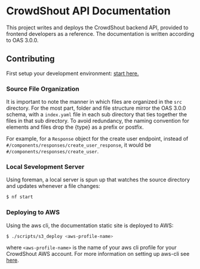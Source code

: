 # CrowdShout API Documentation
This project writes and deploys the CrowdShout backend API, provided to frontend developers as a reference. The documentation is written according to OAS 3.0.0.

## Contributing
First setup your development environment: [start here.](setup/start_here.md)

### Source File Organization
It is important to note the manner in which files are organized in the `src` directory. For the most part, folder and file structure mirror the OAS 3.0.0 schema, with a `index.yaml` file in each sub directory that ties together the files in that sub directory. To avoid redundancy, the naming convention for elements and files drop the {type} as a prefix or postfix.

For example, for a `Response` object for the create user endpoint, instead of `#/components/responses/create_user_response`, it would be `#/components/responses/create_user`.

### Local Sevelopment Server
Using foreman, a local server is spun up that watches the source directory and updates whenever a file changes:
```bash
$ nf start
```

### Deploying to AWS
Using the aws cli, the documentation static site is deployed to AWS:
```bash
$ ./scripts/s3_deploy <aws-profile-name>
```
where `<aws-profile-name>` is the name of your aws cli profile for your CrowdShout AWS account. For more information on setting up aws-cli see [here](https://docs.aws.amazon.com/lambda/latest/dg/setup-awscli.html).